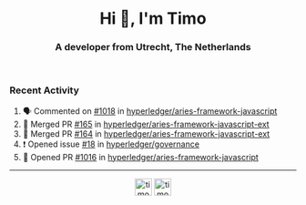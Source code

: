 <h1 align="center">Hi 👋, I'm Timo</h1>
<h3 align="center">A developer from Utrecht, The Netherlands</h3>
<br/>
<!-- https://github.com/rahuldkjain/github-profile-readme-generator --!>

<!--  <p align="left"><img src="https://github-readme-stats.vercel.app/api?username=timoglastra&show_icons=true&count_private=true&" alt="timoglastra" /></p> --!>

<!--
Github language stats
<p align="left"><img src="https://github-readme-stats.vercel.app/api/top-langs/?username=timoglastra&layout=compact" alt="timoglastra" /><p>
-->

<!-- Codestats language stats -->
<!-- <p align="left"><img src="https://codestats-readme.vercel.app/api/top-langs/?username=timoglastra&layout=compact&language_count=12" alt="timoglastra" /><p>    --!>
  
<h3>Recent Activity</h3>

<!--START_SECTION:activity-->
1. 🗣 Commented on [#1018](https://github.com/hyperledger/aries-framework-javascript/issues/1018) in [hyperledger/aries-framework-javascript](https://github.com/hyperledger/aries-framework-javascript)
2. 🎉 Merged PR [#165](https://github.com/hyperledger/aries-framework-javascript-ext/pull/165) in [hyperledger/aries-framework-javascript-ext](https://github.com/hyperledger/aries-framework-javascript-ext)
3. 🎉 Merged PR [#164](https://github.com/hyperledger/aries-framework-javascript-ext/pull/164) in [hyperledger/aries-framework-javascript-ext](https://github.com/hyperledger/aries-framework-javascript-ext)
4. ❗️ Opened issue [#18](https://github.com/hyperledger/governance/issues/18) in [hyperledger/governance](https://github.com/hyperledger/governance)
5. 💪 Opened PR [#1016](https://github.com/hyperledger/aries-framework-javascript/pull/1016) in [hyperledger/aries-framework-javascript](https://github.com/hyperledger/aries-framework-javascript)
<!--END_SECTION:activity-->

---

<p align="center">
<a href="https://twitter.com/timoglastra" target="blank"><img align="center" src="https://cdn.jsdelivr.net/npm/simple-icons@3.0.1/icons/twitter.svg" alt="timoglastra" height="30" width="30" /></a>
<a href="https://linkedin.com/in/timoglastra" target="blank"><img align="center" src="https://cdn.jsdelivr.net/npm/simple-icons@3.0.1/icons/linkedin.svg" alt="timoglastra" height="30" width="30" /></a>
</p>



